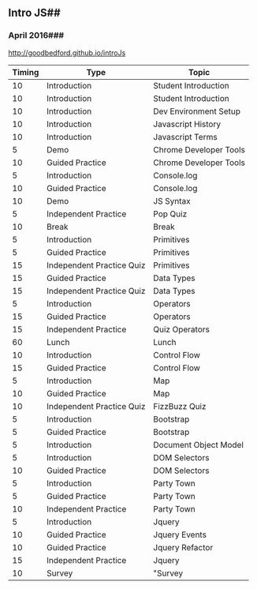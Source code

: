 ## Intro JS##
### April 2016###
 http://goodbedford.github.io/introJs


 | Timing | Type | Topic |
 | ------ | ---- | ----- |
 | 10   | Introduction | Student Introduction |
 | 10	| Introduction| 	Student Introduction|
 | 10	| Introduction| 	Dev Environment Setup|
 | 10	| Introduction| 	Javascript History|
 | 10	| Introduction| 	Javascript Terms|
 | 5	| Demo| 	Chrome Developer Tools|
 | 10	| Guided Practice| 	Chrome Developer Tools|
 | 5	| Introduction| 	Console.log|
 | 10	| Guided Practice| 	Console.log|
 | 10	| Demo| 	JS Syntax|
 | 5	| Independent Practice|	Pop Quiz|
 | 10	| Break| 	Break| 
 | 5	| Introduction| 	Primitives |
 | 5	| Guided Practice| 	Primitives |
 | 15	| Independent Practice Quiz | 	Primitives |
 | 15	| Guided Practice | 	Data Types |
 | 15	| Independent Practice Quiz | 	Data Types |
 | 5	| Introduction | 	Operators |
 | 15	| Guided Practice | 	Operators |
 | 15	| Independent Practice |  Quiz	Operators |
 | 60	| Lunch | Lunch |
 | 10	| Introduction |	Control Flow |
 | 15	| Guided Practice |	Control Flow |
 | 5	| Introduction |	Map |
 | 10	| Guided Practice |	Map |
 | 10	| Independent Practice Quiz |	FizzBuzz Quiz |
 | 5	| Introduction |	Bootstrap |
 | 5	| Guided Practice |	Bootstrap |
 | 5	| Introduction |	Document Object Model |
 | 5	| Introduction |	DOM Selectors |
 | 10 |	Guided Practice |	DOM Selectors |
 | 5	| Introduction |	Party Town |
 | 5	| Guided Practice |	Party Town |
 | 10	| Independent Practice |	Party Town |
 | 5	| Introduction |	Jquery |
 | 10	| Guided Practice |	Jquery Events |
 | 10	| Guided Practice |	Jquery Refactor |
 | 15	| Independent Practice |	Jquery |
 | 10	| Survey |	"Survey |
